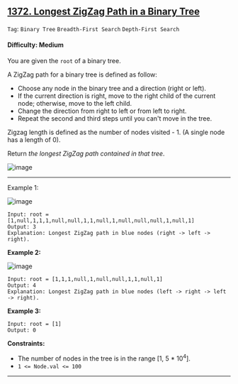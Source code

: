 ## [1372. Longest ZigZag Path in a Binary Tree](https://leetcode.com/problems/longest-zigzag-path-in-a-binary-tree/)

```Tag```: ```Binary Tree``` ```Breadth-First Search``` ```Depth-First Search```

#### Difficulty: Medium

You are given the ```root``` of a binary tree.

A ZigZag path for a binary tree is defined as follow:

- Choose any node in the binary tree and a direction (right or left).
- If the current direction is right, move to the right child of the current node; otherwise, move to the left child.
- Change the direction from right to left or from left to right.
- Repeat the second and third steps until you can't move in the tree.

Zigzag length is defined as the number of nodes visited - 1. (A single node has a length of 0).

Return _the longest ZigZag path contained in that tree_.

![image](https://user-images.githubusercontent.com/35042430/232969920-ad6063e5-838d-4906-962c-e4f7e4836f6a.png)

---

Example 1:

![image](https://assets.leetcode.com/uploads/2020/01/22/sample_1_1702.png)
```
Input: root = [1,null,1,1,1,null,null,1,1,null,1,null,null,null,1,null,1]
Output: 3
Explanation: Longest ZigZag path in blue nodes (right -> left -> right).
```

__Example 2:__

![image](https://assets.leetcode.com/uploads/2020/01/22/sample_2_1702.png)
```
Input: root = [1,1,1,null,1,null,null,1,1,null,1]
Output: 4
Explanation: Longest ZigZag path in blue nodes (left -> right -> left -> right).
```

__Example 3:__
```
Input: root = [1]
Output: 0
```

__Constraints:__

- The number of nodes in the tree is in the range [1, 5 * 10<sup>4</sup>].
- ```1 <= Node.val <= 100```

---

